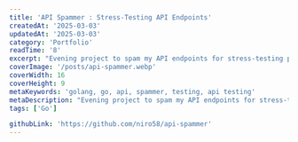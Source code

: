 ```yaml
---
title: 'API Spammer : Stress-Testing API Endpoints'
createdAt: '2025-03-03'
updatedAt: '2025-03-03'
category: 'Portfolio'
readTime: '8'
excerpt: "Evening project to spam my API endpoints for stress-testing purposes. It's a simple Go program that sends a lot of requests to an API endpoint."
coverImage: '/posts/api-spammer.webp'
coverWidth: 16
coverHeight: 9
metaKeywords: 'golang, go, api, spammer, testing, api testing'
metaDescription: "Evening project to spam my API endpoints for stress-testing purposes. It's a simple Go program that sends a lot of requests to an API endpoint."
tags: ['Go']

githubLink: 'https://github.com/niro58/api-spammer'
---
```

